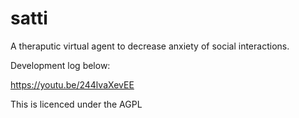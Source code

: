 satti
==============================

A theraputic virtual agent to decrease anxiety of social interactions.

Development log below: 

https://youtu.be/244lvaXevEE

This is licenced under the AGPL
